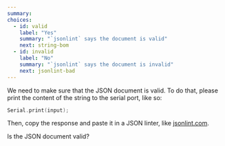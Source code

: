 ```yaml
---
summary: 
choices:
  - id: valid
    label: "Yes"
    summary: "`jsonlint` says the document is valid"
    next: string-bom
  - id: invalid
    label: "No"
    summary: "`jsonlint` says the document is invalid"
    next: jsonlint-bad
---
```


We need to make sure that the JSON document is valid.
To do that, please print the content of the string to the serial port, like so:

```c++
Serial.print(input);
```

Then, copy the response and paste it in a JSON linter, like [jsonlint.com](https://jsonlint.com/).

Is the JSON document valid?